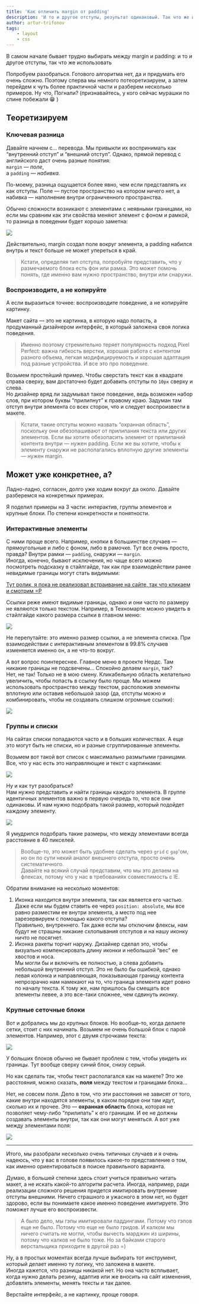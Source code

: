 ```yaml
---
title: 'Как отличить margin от padding'
description: 'И то и другое отступы, результат одинаковый. Так что же использовать?'
author: artur-trifonov
tags:
    - layout
    - css
---
```


В самом начале бывает трудно выбирать между margin и padding: и то и другое отступы, так что же использовать

Попробуем разобраться. Готового алгоритма нет, да и придумать его очень сложно. Поэтому сперва мы немного потеоретизируем, а затем перейдем к чуть более практичной части и разберем несколько примеров. Ну что, Погнали? (признавайтесь, у кого сейчас мурашки по спине побежали 😁 )

## Теоретизируем
### Ключевая разница

Давайте начнем с… перевода. Мы привыкли их воспринимать как “внутренний отступ” и “внешний отступ”. Однако, прямой перевод с английского даст очень разные понятия:  
`margin` — *поле*,  
а `padding` — *набивка.*

По-моему, разница ощущается более явно, чем если представлять их как отступы. Поле — пустое пространство на котором ничего нет, а набивка — наполнение внутри ограниченного пространства.

Обычно сложности возникают с элементами с неявными границами, но если мы сравним как эти свойства меняют элемент с фоном и рамкой, то разница в поведении будет хорошо заметна:

![](https://paper-attachments.dropbox.com/s_0DE7E837E7F6AC584AF3939EF51ECE736B0930024CA2CC7B53F43074EA445ECE_1618420348935_margin-vs-padding.png)


Действительно, margin создал поле вокруг элемента, а padding набился внутрь и текст больше не может упереться в край.


> Кстати, определяя тип отступа, попробуйте представить, что у размечаемого блока есть фон или рамка. Это может помочь понять, где именно вам нужно пространство, внутри или снаружи.

### Воспроизводите, а не копируйте

А если выразиться точнее: воспроизводите поведение, а не копируйте картинку.

Макет сайта — это не картинка, в которую надо попасть, а продуманный дизайнером интерфейс, в который заложена своя логика поведения.


> Именно поэтому стремительно теряет популярность подход Pixel Perfect: важна гибкость верстки, хорошая работа с контентом разного объема, легкая модифицируемость и хорошая адаптация под разные устройства. И все это про поведение.

Возьмем простейший пример. Чтобы сверстать текст как в квадрате справа сверху, вам достаточно будет добавить отступы по `10px` сверху и слева.  
Но дизайнер вряд ли задумывал такое поведение, ведь возможен набор слов, при котором буквы “прилипнут” к правому краю. Задуман там отступ внутри элемента со всех сторон, что и следует воспроизвести в макете.

> Кстати, такие отступы можно назвать “охранная область”, поскольку они обезопашивают от прилипания текста или других элементов.
> Если вы хотите обезопасить элемент от прилипаний контента внутри — нужен padding.
> Если же вы хотите, чтобы к элементу снаружи не располагались вплотную другие элементы — нужен margin.

## Может уже конкретнее, а?

Ладно-ладно, согласен, долго уже ходим вокруг да около. Давайте разберемся на конкретных примерах.

Я поделил примеры на 3 части: интерактив, группы элементов и крупные блоки. По степени конкретности и понятности.

### Интерактивные элементы

С ними проще всего. Например, кнопки в большинстве случаев — прямоугольные и либо с фоном, либо в рамочке. Тут все очень просто, правда? Внутри рамки — `padding`, снаружи — `margin`.  
Иногда, конечно, бывают исключения, но чаще всего можно посмотреть подсказку в стайлгайде, так как при взаимодействии ранее невидимые границы могут стать видимыми:

[Тут ролик, я пока не реализовал встраивание на сайте, так что кликаем и смотрим =Р](https://www.dropbox.com/s/5nyzwkd3ydiaexl/%D0%97%D0%B0%D0%BF%D0%B8%D1%81%D1%8C%20%D1%8D%D0%BA%D1%80%D0%B0%D0%BD%D0%B0%202021-04-15%20%D0%B2%2002.37.07.mov?dl=0)

Ссылки реже имеют видимые границы, однако и они часто по размеру не являются только текстом. Например, в Техномарте можно увидеть в стайлгайде какого размера ссылки в главном меню:

![](https://paper-attachments.dropbox.com/s_0DE7E837E7F6AC584AF3939EF51ECE736B0930024CA2CC7B53F43074EA445ECE_1618519430683_.png)


Не перепутайте: это именно размер ссылки, а не элемента списка. При взаимодействии с интерактивным элементом в 99.8% случаев изменяется именно он, а не что-то вокруг.  

А вот вопрос поинтереснее. Главное меню в проекте Нердс. Там никакие границы не подсвечены… Спокойно делаем `margin`, так?  
Нет, не так! Только не в мою смену. Кликабельную область желательно увеличить, чтобы попасть в ссылку было проще. Мы можем использовать пространство между текстом, расположив элементы вплотную или оставив небольшой зазор (да, отступы можно и комбинировать, чтобы не создавать слишком огромные ссылки):

![](https://paper-attachments.dropbox.com/s_0DE7E837E7F6AC584AF3939EF51ECE736B0930024CA2CC7B53F43074EA445ECE_1618521416663_.png)

### Группы и списки

На сайтах списки попадаются часто и в больших количествах. А еще это могут быть не списки, но и разные сгруппированные элементы.

Возьмем вот такой вот список с максимально размытыми границами. Все, что у нас есть это направляющие и текст с картинками:

![](https://paper-attachments.dropbox.com/s_0DE7E837E7F6AC584AF3939EF51ECE736B0930024CA2CC7B53F43074EA445ECE_1618522373602_.png)

Ну и как тут разобраться?  
Нам нужно представить и найти границы каждого элемента. В группе идентичных элементов важно в первую очередь то, что все они одинаковы. И нам нужно подобрать такой размер, который подойдет каждому элементу.

![](https://paper-attachments.dropbox.com/s_0DE7E837E7F6AC584AF3939EF51ECE736B0930024CA2CC7B53F43074EA445ECE_1618523013629_.png)

Я умудрился подобрать такие размеры, что между элементами всегда расстояние в 40 пикселей.

> Вообще-то, это может быть удобнее сделать через `grid` с `gap`'ом, но он по сути некий аналог внешнего отступа, просто очень систематичного.  
> Давайте на всякий случай представим, что мы это делаем на флексах, потому что у нас в требованиях совместимость с IE.

Обратим внимание на несколько моментов:

1. Иконка находится внутри элемента, так как является его частью. Даже если мы будем ставить ее через `position: absolute`, мы все равно разместим ее внутри элемента, а место под нее зарезервируем с помощью какого отступа?  
    Правильно, внутреннего. Так даже если мы отключим флексы, нам будут не страшны никакие схлопывания отступов и на нашу иконку ничто не посягнет.
2. Иконка ракеты торчит наружу. Дизайнер сделал это, чтобы визуально компенсировать длину иконки и небольшой “вес” ее хвостов и носа.  
    Мы могли бы и включить ее полностью, а слева добавить небольшой внутренний отступ. Это не было бы ошибкой, однако левая колонка и направляющая, показывающая границу контента непрозрачно нам намекают на то, что граница элемента идет ровно по началу текста. К тому же, нам пришлось бы смещать все элементы левее, а это все-таки сложнее, чем сдвинуть иконку.

### Крупные сеточные блоки

Вот и добрались мы до крупных блоков. Но вообще-то, когда делаете сетки, стоит с них начинать. Возьмем не очень большой блок с парой элементов. Например, этот с двумя строчками текста:

![](https://paper-attachments.dropbox.com/s_0DE7E837E7F6AC584AF3939EF51ECE736B0930024CA2CC7B53F43074EA445ECE_1618524362878_.png)


У больших блоков обычно не бывает проблем с тем, чтобы увидеть их границы. Тут вообще сверху синий блок, снизу серый.

Но как сделать так, чтобы текст располагался как на макете? Это же расстояния, можно сказать, **поля** между текстом и границами блока…

Нет, не совсем поля. Дело в том, что эти расстояния не зависят от того, какие внутри находятся элементы, в каком порядке они там идут, сколько их и прочее. Это — **охранная область** блока, которая не позволяет чему-либо “прилипать” к его границам. И ее не должны создавать элементы внутри, так как они могут меняться. А вот уже между элементами поля:

![](https://paper-attachments.dropbox.com/s_0DE7E837E7F6AC584AF3939EF51ECE736B0930024CA2CC7B53F43074EA445ECE_1618524816779_.png)

----------

Итого, мы разобрали несколько очень типичных случаев и я очень надеюсь, что у вас в голове появилось какое-то представление о том, как именно ориентироваться в поиске правильного варианта.

Думаю, в большей степени здесь стоит учиться правильно читать макет, а не искать какой-то алгоритм расчета. Иногда, например, ради реализации сложного решения придется имитировать внутренние отступы внешними. Ничего страшного и ужасного в этом нет, но будет здорово, если вы понимаете какое именно поведение имитируете. Это поможет лучше его воспроизвести.


> А было дело, мы гэпы имитировали паддингами. Потому что гэпов еще не было. Потому что еще не было гридов. И калком мы ничего считать не могли, чтобы вычесть марджин из ширины, потому что калков не было тоже.
> Но за байками старого верстальщика приходите в другой раз =)

Ну, а в простых моментах всегда лучше выбирать тот инструмент, который делает именно ту логику, что заложена в макете.  
Иногда кажется, что разницы никакой нет. Но она часто всплывает, когда нужно делать резину, адаптив или же вносить на сайт изменения, добавлять элементы, менять тексты и так далее.

Верстайте интерфейс, а не картинку, проще говоря.

